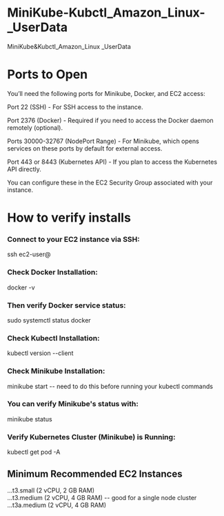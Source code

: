 # MiniKube-Kubctl_Amazon_Linux-_UserData
MiniKube&amp;Kubctl_Amazon_Linux _UserData

# Ports to Open

You’ll need the following ports for Minikube, Docker, and EC2 access:

Port 22 (SSH) - For SSH access to the instance.

Port 2376 (Docker) - Required if you need to access the Docker daemon remotely (optional).

Ports 30000-32767 (NodePort Range) - For Minikube, which opens services on these ports by default for external access.

Port 443 or 8443 (Kubernetes API) - If you plan to access the Kubernetes API directly.

You can configure these in the EC2 Security Group associated with your instance.

# How to verify installs

### Connect to your EC2 instance via SSH:
  ssh ec2-user@<your-instance-public-ip>
  
### Check Docker Installation:
  docker -v

### Then verify Docker service status:    
  sudo systemctl status docker

### Check Kubectl Installation:  
  kubectl version --client

### Check Minikube Installation:  
  minikube start -- need to do this before running your kubectl commands

### You can verify Minikube's status with:  
  minikube status

### Verify Kubernetes Cluster (Minikube) is Running:  
  kubectl get pod -A


## Minimum Recommended EC2 Instances  
...t3.small (2 vCPU, 2 GB RAM)   
...t3.medium (2 vCPU, 4 GB RAM) -- good for a single node cluster   
...t3a.medium (2 vCPU, 4 GB RAM)    



  

  


  
  





